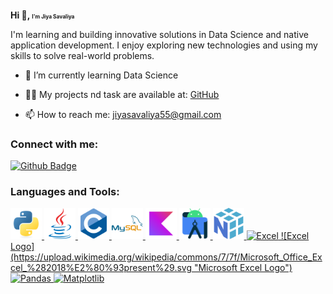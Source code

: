<h1 align="left" style="font-size: 1em;">Hi 👋, <span style="font-size: 0.6em;">I'm Jiya Savaliya</span></h1>

I'm learning and building innovative solutions in Data Science and native application development. I enjoy exploring new technologies and using my skills to solve real-world problems.


- 🌱 I’m currently learning Data Science

- 👨‍💻 My projects nd task are available at: [GitHub](https://github.com/ProgrammingLanguage1111)

- 📫 How to reach me: jiyasavaliya55@gmail.com


### Connect with me:
<div id="badges">
  <a href="https://github.com/jiyasavaliya">
    <img src="https://img.shields.io/badge/Github-white?style=for-the-badge&logo=Github&logoColor=black" alt="Github Badge"/>
  </a>
</div>

### Languages and Tools:

<p align="left">
  <a href="https://www.python.org/" target="_blank" rel="noreferrer">
    <img src="https://raw.githubusercontent.com/devicons/devicon/master/icons/python/python-original.svg" alt="Python" width="50" height="50"/>
  </a>
  <a href="https://www.java.com/" target="_blank" rel="noreferrer">
    <img src="https://raw.githubusercontent.com/devicons/devicon/master/icons/java/java-original.svg" alt="Java" width="50" height="50"/>
  </a>
  <a href="https://www.cprogramming.com/" target="_blank" rel="noreferrer">
    <img src="https://raw.githubusercontent.com/devicons/devicon/master/icons/c/c-original.svg" alt="C Programming" width="50" height="50"/>
  </a>
  <a href="https://www.mysql.com/" target="_blank" rel="noreferrer">
    <img src="https://raw.githubusercontent.com/devicons/devicon/master/icons/mysql/mysql-original-wordmark.svg" alt="MySQL" width="50" height="50"/>
  </a>
  <a href="https://kotlinlang.org/" target="_blank" rel="noreferrer">
    <img src="https://raw.githubusercontent.com/devicons/devicon/master/icons/kotlin/kotlin-original.svg" alt="Kotlin" width="50" height="50"/>
  </a>
  <a href="https://developer.android.com/studio" target="_blank" rel="noreferrer">
    <img src="https://raw.githubusercontent.com/devicons/devicon/master/icons/androidstudio/androidstudio-original.svg" alt="Android Studio" width="50" height="50"/>
  </a>
  <a href="https://numpy.org/" target="_blank" rel="noreferrer">
    <img src="https://raw.githubusercontent.com/devicons/devicon/master/icons/numpy/numpy-original.svg" alt="NumPy" width="50" height="50"/>
  </a>

  <a href="https://www.microsoft.com/en-in/microsoft-365/excel" target="_blank" rel="noreferrer">
    <img src="https://upload.wikimedia.org/wikipedia/commons/7/7f/Microsoft_Office_Excel_%282018%E2%80%93present%29.svg" alt="Excel" width="50" height="50"/>
  ![Excel Logo](https://upload.wikimedia.org/wikipedia/commons/7/7f/Microsoft_Office_Excel_%282018%E2%80%93present%29.svg "Microsoft Excel Logo")
  </a>
  <a href="https://pandas.pydata.org/" target="_blank" rel="noreferrer">
    <img src="https://pandas.pydata.org/static/img/pandas_white.svg" alt="Pandas" width="50" height="50"/>
  </a>
  <a href="https://matplotlib.org/" target="_blank" rel="noreferrer">
    <img src="https://matplotlib.org/_static/images/logo2.svg" alt="Matplotlib" width="50" height="50"/>
  </a>

  
</p>
